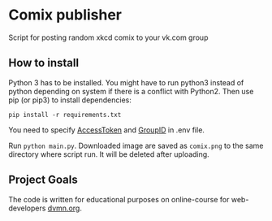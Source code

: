 # Comix publisher

Script for posting random xkcd comix to your vk.com group


## How to install

Python 3 has to be installed. You might have to run python3 instead of python depending on system if there is a conflict with Python2. Then use pip (or pip3) to install dependencies:

```commandline
pip install -r requirements.txt
```
You need to specify [AccessToken](https://vk.com/dev/implicit_flow_user) and [GroupID](http://regvk.com/id/) in .env file.

Run `python main.py`. Downloaded image are saved as `comix.png` to the same directory where script run. It will be deleted after uploading.


## Project Goals

The code is written for educational purposes on online-course for web-developers [dvmn.org](https://dvmn.org/).
